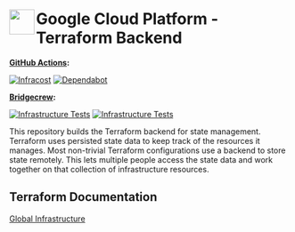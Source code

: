 # <img align="left" width="45" height="45" src="https://user-images.githubusercontent.com/1610100/197364816-35422195-84cf-4c2e-8c02-73570faf445d.png"> Google Cloud Platform - Terraform Backend

**[GitHub Actions](https://github.com/osinfra-io/google-cloud-terraform/actions):**

[![Infracost](https://github.com/osinfra-io/google-cloud-terraform/actions/workflows/infracost.yml/badge.svg)](https://github.com/osinfra-io/google-cloud-terraform/actions/workflows/infracost.yml) [![Dependabot](https://github.com/osinfra-io/google-cloud-terraform/actions/workflows/dependabot.yml/badge.svg)](https://github.com/osinfra-io/google-cloud-terraform/actions/workflows/dependabot.yml)

**[Bridgecrew](https://www.bridgecrew.cloud/projects?types=Passed&repository=osinfra-io%2Fgoogle-cloud-terraform&branch=main):**

[![Infrastructure Tests](https://www.bridgecrew.cloud/badges/github/osinfra-io/google-cloud-terraform/general)](https://www.bridgecrew.cloud/link/badge?vcs=github&fullRepo=osinfra-io%2Fgoogle-cloud-terraform&benchmark=INFRASTRUCTURE+SECURITY) [![Infrastructure Tests](https://www.bridgecrew.cloud/badges/github/osinfra-io/google-cloud-terraform/cis_gcp)](https://www.bridgecrew.cloud/link/badge?vcs=github&fullRepo=osinfra-io%2Fgoogle-cloud-terraform&benchmark=CIS+GCP+V1.1)

This repository builds the Terraform backend for state management. Terraform uses persisted state data to keep track of the resources it manages. Most non-trivial Terraform configurations use a backend to store state remotely. This lets multiple people access the state data and work together on that collection of infrastructure resources.

## Terraform Documentation

[Global Infrastructure](global/README.md)
